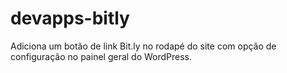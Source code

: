 # devapps-bitly
Adiciona um botão de link Bit.ly no rodapé do site com opção de configuração no painel geral do WordPress.
